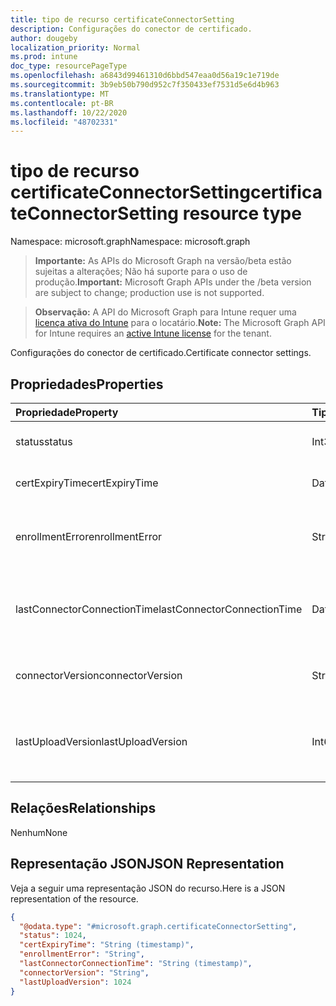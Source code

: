 ```yaml
---
title: tipo de recurso certificateConnectorSetting
description: Configurações do conector de certificado.
author: dougeby
localization_priority: Normal
ms.prod: intune
doc_type: resourcePageType
ms.openlocfilehash: a6843d99461310d6bbd547eaa0d56a19c1e719de
ms.sourcegitcommit: 3b9eb50b790d952c7f350433ef7531d5e6d4b963
ms.translationtype: MT
ms.contentlocale: pt-BR
ms.lasthandoff: 10/22/2020
ms.locfileid: "48702331"
---
```

# <a name="certificateconnectorsetting-resource-type"></a><span data-ttu-id="c627f-103">tipo de recurso certificateConnectorSetting</span><span class="sxs-lookup"><span data-stu-id="c627f-103">certificateConnectorSetting resource type</span></span>

<span data-ttu-id="c627f-104">Namespace: microsoft.graph</span><span class="sxs-lookup"><span data-stu-id="c627f-104">Namespace: microsoft.graph</span></span>

> <span data-ttu-id="c627f-105">**Importante:** As APIs do Microsoft Graph na versão/beta estão sujeitas a alterações; Não há suporte para o uso de produção.</span><span class="sxs-lookup"><span data-stu-id="c627f-105">**Important:** Microsoft Graph APIs under the /beta version are subject to change; production use is not supported.</span></span>

> <span data-ttu-id="c627f-106">**Observação:** A API do Microsoft Graph para Intune requer uma [licença ativa do Intune](https://go.microsoft.com/fwlink/?linkid=839381) para o locatário.</span><span class="sxs-lookup"><span data-stu-id="c627f-106">**Note:** The Microsoft Graph API for Intune requires an [active Intune license](https://go.microsoft.com/fwlink/?linkid=839381) for the tenant.</span></span>

<span data-ttu-id="c627f-107">Configurações do conector de certificado.</span><span class="sxs-lookup"><span data-stu-id="c627f-107">Certificate connector settings.</span></span>

## <a name="properties"></a><span data-ttu-id="c627f-108">Propriedades</span><span class="sxs-lookup"><span data-stu-id="c627f-108">Properties</span></span>
|<span data-ttu-id="c627f-109">Propriedade</span><span class="sxs-lookup"><span data-stu-id="c627f-109">Property</span></span>|<span data-ttu-id="c627f-110">Tipo</span><span class="sxs-lookup"><span data-stu-id="c627f-110">Type</span></span>|<span data-ttu-id="c627f-111">Descrição</span><span class="sxs-lookup"><span data-stu-id="c627f-111">Description</span></span>|
|:---|:---|:---|
|<span data-ttu-id="c627f-112">status</span><span class="sxs-lookup"><span data-stu-id="c627f-112">status</span></span>|<span data-ttu-id="c627f-113">Int32</span><span class="sxs-lookup"><span data-stu-id="c627f-113">Int32</span></span>|<span data-ttu-id="c627f-114">Status do conector de certificado</span><span class="sxs-lookup"><span data-stu-id="c627f-114">Certificate connector status</span></span>|
|<span data-ttu-id="c627f-115">certExpiryTime</span><span class="sxs-lookup"><span data-stu-id="c627f-115">certExpiryTime</span></span>|<span data-ttu-id="c627f-116">DateTimeOffset</span><span class="sxs-lookup"><span data-stu-id="c627f-116">DateTimeOffset</span></span>|<span data-ttu-id="c627f-117">Tempo de validade do certificado</span><span class="sxs-lookup"><span data-stu-id="c627f-117">Certificate expire time</span></span>|
|<span data-ttu-id="c627f-118">enrollmentError</span><span class="sxs-lookup"><span data-stu-id="c627f-118">enrollmentError</span></span>|<span data-ttu-id="c627f-119">String</span><span class="sxs-lookup"><span data-stu-id="c627f-119">String</span></span>|<span data-ttu-id="c627f-120">Erro de registro do conector de certificado</span><span class="sxs-lookup"><span data-stu-id="c627f-120">Certificate connector enrollment error</span></span>|
|<span data-ttu-id="c627f-121">lastConnectorConnectionTime</span><span class="sxs-lookup"><span data-stu-id="c627f-121">lastConnectorConnectionTime</span></span>|<span data-ttu-id="c627f-122">DateTimeOffset</span><span class="sxs-lookup"><span data-stu-id="c627f-122">DateTimeOffset</span></span>|<span data-ttu-id="c627f-123">Última vez em que o conector de certificado está conectado</span><span class="sxs-lookup"><span data-stu-id="c627f-123">Last time certificate connector connected</span></span>|
|<span data-ttu-id="c627f-124">connectorVersion</span><span class="sxs-lookup"><span data-stu-id="c627f-124">connectorVersion</span></span>|<span data-ttu-id="c627f-125">String</span><span class="sxs-lookup"><span data-stu-id="c627f-125">String</span></span>|<span data-ttu-id="c627f-126">Versão do conector de certificado</span><span class="sxs-lookup"><span data-stu-id="c627f-126">Version of certificate connector</span></span>|
|<span data-ttu-id="c627f-127">lastUploadVersion</span><span class="sxs-lookup"><span data-stu-id="c627f-127">lastUploadVersion</span></span>|<span data-ttu-id="c627f-128">Int64</span><span class="sxs-lookup"><span data-stu-id="c627f-128">Int64</span></span>|<span data-ttu-id="c627f-129">Versão do último conector de certificado carregado</span><span class="sxs-lookup"><span data-stu-id="c627f-129">Version of last uploaded certificate connector</span></span>|

## <a name="relationships"></a><span data-ttu-id="c627f-130">Relações</span><span class="sxs-lookup"><span data-stu-id="c627f-130">Relationships</span></span>
<span data-ttu-id="c627f-131">Nenhum</span><span class="sxs-lookup"><span data-stu-id="c627f-131">None</span></span>

## <a name="json-representation"></a><span data-ttu-id="c627f-132">Representação JSON</span><span class="sxs-lookup"><span data-stu-id="c627f-132">JSON Representation</span></span>
<span data-ttu-id="c627f-133">Veja a seguir uma representação JSON do recurso.</span><span class="sxs-lookup"><span data-stu-id="c627f-133">Here is a JSON representation of the resource.</span></span>
<!-- {
  "blockType": "resource",
  "@odata.type": "microsoft.graph.certificateConnectorSetting"
}
-->
``` json
{
  "@odata.type": "#microsoft.graph.certificateConnectorSetting",
  "status": 1024,
  "certExpiryTime": "String (timestamp)",
  "enrollmentError": "String",
  "lastConnectorConnectionTime": "String (timestamp)",
  "connectorVersion": "String",
  "lastUploadVersion": 1024
}
```





